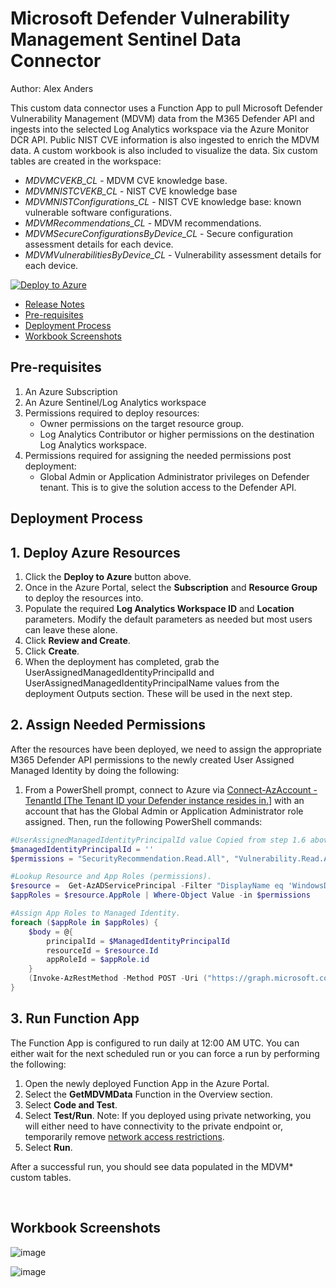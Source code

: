 # Microsoft Defender Vulnerability Management Sentinel Data Connector
Author: Alex Anders

This custom data connector uses a Function App to pull Microsoft Defender Vulnerability Management (MDVM) data from the M365 Defender API and ingests into the selected Log Analytics workspace via the Azure Monitor DCR API. Public NIST CVE information is also ingested to enrich the MDVM data. A custom workbook is also included to visualize the data. Six custom tables are created in the workspace:
- *MDVMCVEKB_CL* - MDVM CVE knowledge base.
- *MDVMNISTCVEKB_CL* - NIST CVE knowledge base
- *MDVMNISTConfigurations_CL* - NIST CVE knowledge base: known vulnerable software configurations.
- *MDVMRecommendations_CL* - MDVM recommendations.
- *MDVMSecureConfigurationsByDevice_CL* - Secure configuration assessment details for each device.
- *MDVMVulnerabilitiesByDevice_CL* - Vulnerability assessment details for each device.

[![Deploy to Azure](https://aka.ms/deploytoazurebutton)](https://portal.azure.com/#create/Microsoft.Template/uri/https%3A%2F%2Fraw.githubusercontent.com%2FAzure%2FAzure-Sentinel%2Fmaster%2FDataConnectors%2FM365Defender-VulnerabilityManagement%2FazureDeploy.json)

- [Release Notes](releaseNotes.md)
- [Pre-requisites](#pre-requisites)
- [Deployment Process](#deployment-process)
- [Workbook Screenshots](#workbook-screenshots)

## **Pre-requisites**
1. An Azure Subscription
2. An Azure Sentinel/Log Analytics workspace
3. Permissions required to deploy resources:
    - Owner permissions on the target resource group.
    - Log Analytics Contributor or higher permissions on the destination Log Analytics workspace.
4. Permissions required for assigning the needed permissions post deployment:
    - Global Admin or Application Administrator privileges on Defender tenant. This is to give the solution access to the Defender API.

## **Deployment Process**
## 1. Deploy Azure Resources
1. Click the **Deploy to Azure** button above.
2. Once in the Azure Portal, select the **Subscription** and **Resource Group** to deploy the resources into.
3. Populate the required **Log Analytics Workspace ID** and **Location** parameters. Modify the default parameters as needed but most users can leave these alone.
4. Click **Review and Create**.
5. Click **Create**.
6. When the deployment has completed, grab the UserAssignedManagedIdentityPrincipalId and UserAssignedManagedIdentityPrincipalName values from the deployment Outputs section. These will be used in the next step.

## 2. Assign Needed Permissions
After the resources have been deployed, we need to assign the appropriate M365 Defender API permissions to the newly created User Assigned Managed Identity by doing the following:
1. From a PowerShell prompt, connect to Azure via [Connect-AzAccount -TenantId [The Tenant ID your Defender instance resides in.]](https://learn.microsoft.com/en-us/powershell/module/az.accounts/connect-azaccount?view=azps-9.2.0) with an account that has the Global Admin or Application Administrator role assigned. Then, run the following PowerShell commands:
```PowerShell
#UserAssignedManagedIdentityPrincipalId value Copied from step 1.6 above. INSERT THE VALUE BETWEEN THE SINGLE QUOTES BELOW.
$managedIdentityPrincipalId = '' 
$permissions = "SecurityRecommendation.Read.All", "Vulnerability.Read.All", "Machine.Read.All"

#Lookup Resource and App Roles (permissions).
$resource =  Get-AzADServicePrincipal -Filter "DisplayName eq 'WindowsDefenderATP'"
$appRoles = $resource.AppRole | Where-Object Value -in $permissions

#Assign App Roles to Managed Identity.
foreach ($appRole in $appRoles) {
    $body = @{
        principalId = $ManagedIdentityPrincipalId
        resourceId = $resource.Id
        appRoleId = $appRole.id
    }
    (Invoke-AzRestMethod -Method POST -Uri ("https://graph.microsoft.com/v1.0/servicePrincipals/" + $resource.Id + "/appRoleAssignedTo") -Payload (ConvertTo-Json $body)).Content | ConvertFrom-Json
}
```

## 3. Run Function App
The Function App is configured to run daily at 12:00 AM UTC. You can either wait for the next scheduled run or you can force a run by performing the following:
1. Open the newly deployed Function App in the Azure Portal.
2. Select the **GetMDVMData** Function in the Overview section.
3. Select **Code and Test**.
4. Select **Test/Run**. Note: If you deployed using private networking, you will either need to have connectivity to the private endpoint or, temporarily remove [network access restrictions](https://learn.microsoft.com/en-us/azure/app-service/overview-access-restrictions).
5. Select **Run**.

After a successful run, you should see data populated in the MDVM* custom tables.

<br>

## Workbook Screenshots
![image](https://user-images.githubusercontent.com/50784041/232255325-974cce56-b0ca-41df-827e-f97f65589e33.png)

![image](https://user-images.githubusercontent.com/50784041/232255372-23ec5de4-8970-4ee3-9445-dfdf520fe1bc.png)
